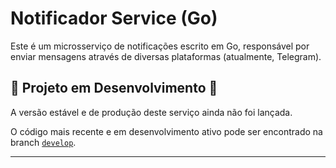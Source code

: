 # Notificador Service (Go)

Este é um microsserviço de notificações escrito em Go, responsável por enviar mensagens através de diversas plataformas (atualmente, Telegram).

## 🚧 Projeto em Desenvolvimento 🚧

A versão estável e de produção deste serviço ainda não foi lançada.

O código mais recente e em desenvolvimento ativo pode ser encontrado na branch [`develop`](https://github.com/MaVitor/notificador-service-go/tree/develop).

---
